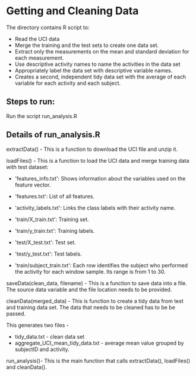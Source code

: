 # Getting and Cleaning Data

The directory contains R script to:

- Read the UCI data
- Merge the training and the test sets to create one data set.
- Extract only the measurements on the mean and standard deviation for each measurement.
- Use descriptive activity names to name the activities in the data set
- Appropriately label the data set with descriptive variable names.
- Creates a second, independent tidy data set with the average of each variable for each activity and each subject.

## Steps to run:
Run the script run_analysis.R


## Details of run_analysis.R

extractData() - This is a function to download the UCI file and unzip it.

loadFiles() - This is a function to load the UCI data and merge training data with test dataset:

- 'features_info.txt': Shows information about the variables used on the feature vector.

- 'features.txt': List of all features.
- 'activity_labels.txt': Links the class labels with their activity name.
- 'train/X_train.txt': Training set.
- 'train/y_train.txt': Training labels.
- 'test/X_test.txt': Test set.
- 'test/y_test.txt': Test labels.
- 'train/subject_train.txt': Each row identifies the subject who performed the activity for each window sample. Its range is from 1 to 30. 


saveData(clean_data, filename) - This is a function to save data into a file. The source data variable and the file location needs to be provided.

cleanData(merged_data) - This is  function to create a tidy data from test and training data set. The data that needs to be cleaned has to be be passed. 

This generates two files - 

- tidy_data.txt - clean data set 
- aggregate_UCI_mean_tidy_data.txt - average mean value grouped by subjectID and activity.

run_analysis()- This is the main function that calls extractData(), loadFiles() and cleanData().

